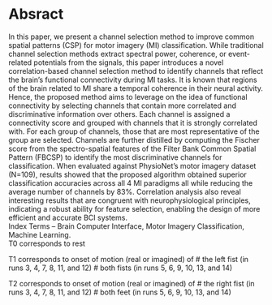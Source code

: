 # Absract

In this paper, we present a channel selection method to improve common spatial patterns (CSP) for motor imagery (MI) classification. While traditional channel selection methods extract spectral power, coherence, or event-related potentials from the signals, this paper introduces a novel correlation-based channel selection method to identify channels that reflect the brain’s functional connectivity during MI tasks. It is known that regions of the brain related to MI share a temporal coherence in their neural activity. Hence, the proposed method aims to leverage on the idea of functional connectivity by selecting channels that contain more correlated and discriminative information over others. Each channel is assigned a connectivity score and grouped with channels that it is strongly correlated with. For each group of channels, those that are most representative of the group are selected. Channels are further distilled by computing the Fischer score from the spectro-spatial features of the Filter Bank Common Spatial Pattern (FBCSP) to identify the most discriminative channels for classification. When evaluated against PhysioNet’s motor imagery dataset (N=109), results showed that the proposed algorithm obtained superior classification accuracies across all 4 MI paradigms all while reducing the average number of channels by 83%. Correlation analysis also reveal interesting results that are congruent with neurophysiological principles, indicating a robust ability for feature selection, enabling the design of more efficient and accurate BCI systems.
<br>
Index Terms – Brain Computer Interface, Motor Imagery Classification, Machine Learning.
<br>
T0 corresponds to rest

T1 corresponds to onset of motion (real or imagined) of
    # the left fist (in runs 3, 4, 7, 8, 11, and 12)
    # both fists (in runs 5, 6, 9, 10, 13, and 14)
    
T2 corresponds to onset of motion (real or imagined) of
    # the right fist (in runs 3, 4, 7, 8, 11, and 12)
    # both feet (in runs 5, 6, 9, 10, 13, and 14)